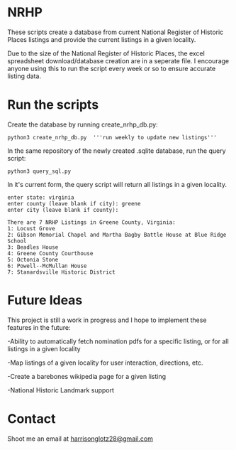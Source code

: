 # NRHP
These scripts create a database from current National Register of Historic Places listings and provide the current listings in a given locality.

Due to the size of the National Register of Historic Places, the excel spreadsheet download/database creation are in a seperate file. I encourage anyone using this to run the script every week or so to ensure accurate listing data.

# Run the scripts

Create the database by running create_nrhp_db.py:
```
python3 create_nrhp_db.py  '''run weekly to update new listings'''
```
In the same repository of the newly created .sqlite database, run the query script:
```
python3 query_sql.py
```
In it's current form, the query script will return all listings in a given locality.

```
enter state: virginia
enter county (leave blank if city): greene
enter city (leave blank if county): 

There are 7 NRHP Listings in Greene County, Virginia: 
1: Locust Grove
2: Gibson Memorial Chapel and Martha Bagby Battle House at Blue Ridge School
3: Beadles House
4: Greene County Courthouse
5: Octonia Stone
6: Powell--McMullan House
7: Stanardsville Historic District
```

# Future Ideas
This project is still a work in progress and I hope to implement these features in the future:

-Ability to automatically fetch nomination pdfs for a specific listing, or for all listings in a given locality

-Map listings of a given locality for user interaction, directions, etc.

-Create a barebones wikipedia page for a given listing

-National Historic Landmark support

# Contact
Shoot me an email at harrisonglotz28@gmail.com
